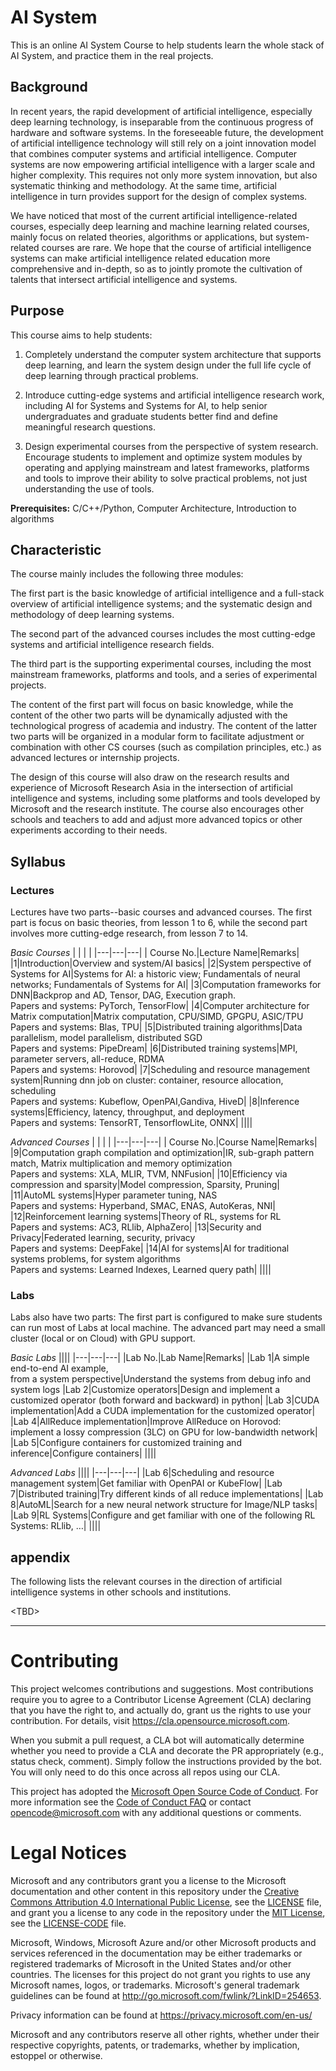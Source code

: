 # AI System

This is an online AI System Course to help students learn the whole stack of AI System, and practice them in the real projects.

## Background

In recent years, the rapid development of artificial intelligence, especially deep learning technology, is inseparable from the continuous progress of hardware and software systems. In the foreseeable future, the development of artificial intelligence technology will still rely on a joint innovation model that combines computer systems and artificial intelligence. Computer systems are now empowering artificial intelligence with a larger scale and higher complexity. This requires not only more system innovation, but also systematic thinking and methodology. At the same time, artificial intelligence in turn provides support for the design of complex systems.

We have noticed that most of the current artificial intelligence-related courses, especially deep learning and machine learning related courses, mainly focus on related theories, algorithms or applications, but system-related courses are rare. We hope that the course of artificial intelligence systems can make artificial intelligence related education more comprehensive and in-depth, so as to jointly promote the cultivation of talents that intersect artificial intelligence and systems.


## Purpose

This course aims to help students:

1. Completely understand the computer system architecture that supports deep learning, and learn the system design under the full life cycle of deep learning through practical problems.

2. Introduce cutting-edge systems and artificial intelligence research work, including AI for Systems and Systems for AI, to help senior undergraduates and graduate students better find and define meaningful research questions.

3. Design experimental courses from the perspective of system research. Encourage students to implement and optimize system modules by operating and applying mainstream and latest frameworks, platforms and tools to improve their ability to solve practical problems, not just understanding the use of tools.

**Prerequisites:** C/C++/Python, Computer Architecture, Introduction to algorithms

## Characteristic

The course mainly includes the following three modules:

The first part is the basic knowledge of artificial intelligence and a full-stack overview of artificial intelligence systems; and the systematic design and methodology of deep learning systems. 

The second part of the advanced courses includes the most cutting-edge systems and artificial intelligence research fields. 

The third part is the supporting experimental courses, including the most mainstream frameworks, platforms and tools, and a series of experimental projects.

The content of the first part will focus on basic knowledge, while the content of the other two parts will be dynamically adjusted with the technological progress of academia and industry. The content of the latter two parts will be organized in a modular form to facilitate adjustment or combination with other CS courses (such as compilation principles, etc.) as advanced lectures or internship projects.

The design of this course will also draw on the research results and experience of Microsoft Research Asia in the intersection of artificial intelligence and systems, including some platforms and tools developed by Microsoft and the research institute. The course also encourages other schools and teachers to add and adjust more advanced topics or other experiments according to their needs.

## Syllabus

### Lectures

Lectures have two parts--basic courses and advanced courses. The first part is focus on basic theories, from lesson 1 to 6, while the second part involves more cutting-edge research, from lesson 7 to 14.

*Basic Courses*
| | | |
|---|---|---|
| Course No.|Lecture Name|Remarks|
|1|Introduction|Overview and system/AI basics|
|2|System perspective of Systems for AI|Systems for AI: a historic view; Fundamentals of neural networks; Fundamentals of Systems for AI|
|3|Computation frameworks for DNN|Backprop and AD, Tensor, DAG, Execution graph. <br>Papers and systems: PyTorch, TensorFlow|
|4|Computer architecture for Matrix computation|Matrix computation, CPU/SIMD, GPGPU, ASIC/TPU <br>Papers and systems: Blas, TPU|
|5|Distributed training algorithms|Data parallelism, model parallelism, distributed SGD <br>Papers and systems: PipeDream|
|6|Distributed training systems|MPI, parameter servers, all-reduce, RDMA <br>Papers and systems: Horovod|
|7|Scheduling and resource management system|Running dnn job on cluster: container, resource allocation, scheduling <br>Papers and systems: Kubeflow, OpenPAI,Gandiva, HiveD|
|8|Inference systems|Efficiency, latency, throughput, and deployment <br>Papers and systems: TensorRT, TensorflowLite, ONNX|
||||


*Advanced Courses*
| | | |
|---|---|---|
| Course No.|Course Name|Remarks|
|9|Computation graph compilation and optimization|IR, sub-graph pattern match, Matrix multiplication and memory optimization <br>Papers and systems: XLA, MLIR, TVM, NNFusion|
|10|Efficiency via compression and sparsity|Model compression, Sparsity, Pruning|
|11|AutoML systems|Hyper parameter tuning, NAS <br>Papers and systems: Hyperband, SMAC, ENAS, AutoKeras, NNI|
|12|Reinforcement learning systems|Theory of RL, systems for RL <br>Papers and systems: AC3, RLlib, AlphaZero|
|13|Security and Privacy|Federated learning, security, privacy <br>Papers and systems: DeepFake|
|14|AI for systems|AI for traditional systems problems, for system algorithms <br>Papers and systems: Learned Indexes, Learned query path|
||||


### Labs
Labs also have two parts: The first part is configured to make sure students can run most of Labs at local machine. The advanced part may need a small cluster (local or on Cloud) with GPU support.

*Basic Labs*
||||
|---|---|---|
|Lab No.|Lab Name|Remarks|
|Lab 1|A simple end-to-end AI example, <br>from a system perspective|Understand the systems from debug info and system logs
|Lab 2|Customize operators|Design and implement a customized operator (both forward and backward) in python|
|Lab 3|CUDA implementation|Add a CUDA implementation for the customized operator|
|Lab 4|AllReduce implementation|Improve AllReduce on Horovod: implement a lossy compression (3LC) on GPU for low-bandwidth network|
|Lab 5|Configure containers for customized training and inference|Configure containers|
||||

*Advanced Labs*
||||
|---|---|---|
|Lab 6|Scheduling and resource management system|Get familiar with OpenPAI or KubeFlow|
|Lab 7|Distributed training|Try different kinds of all reduce implementations|
|Lab 8|AutoML|Search for a new neural network structure for Image/NLP tasks|
|Lab 9|RL Systems|Configure and get familiar with one of the following RL Systems: RLlib, …|
||||

## appendix

The following lists the relevant courses in the direction of artificial intelligence systems in other schools and institutions.

\<TBD>

---

# Contributing

This project welcomes contributions and suggestions.  Most contributions require you to agree to a
Contributor License Agreement (CLA) declaring that you have the right to, and actually do, grant us
the rights to use your contribution. For details, visit https://cla.opensource.microsoft.com.

When you submit a pull request, a CLA bot will automatically determine whether you need to provide
a CLA and decorate the PR appropriately (e.g., status check, comment). Simply follow the instructions
provided by the bot. You will only need to do this once across all repos using our CLA.

This project has adopted the [Microsoft Open Source Code of Conduct](https://opensource.microsoft.com/codeofconduct/).
For more information see the [Code of Conduct FAQ](https://opensource.microsoft.com/codeofconduct/faq/) or
contact [opencode@microsoft.com](mailto:opencode@microsoft.com) with any additional questions or comments.

# Legal Notices

Microsoft and any contributors grant you a license to the Microsoft documentation and other content
in this repository under the [Creative Commons Attribution 4.0 International Public License](https://creativecommons.org/licenses/by/4.0/legalcode),
see the [LICENSE](LICENSE) file, and grant you a license to any code in the repository under the [MIT License](https://opensource.org/licenses/MIT), see the
[LICENSE-CODE](LICENSE-CODE) file.

Microsoft, Windows, Microsoft Azure and/or other Microsoft products and services referenced in the documentation
may be either trademarks or registered trademarks of Microsoft in the United States and/or other countries.
The licenses for this project do not grant you rights to use any Microsoft names, logos, or trademarks.
Microsoft's general trademark guidelines can be found at http://go.microsoft.com/fwlink/?LinkID=254653.

Privacy information can be found at https://privacy.microsoft.com/en-us/

Microsoft and any contributors reserve all other rights, whether under their respective copyrights, patents,
or trademarks, whether by implication, estoppel or otherwise.
